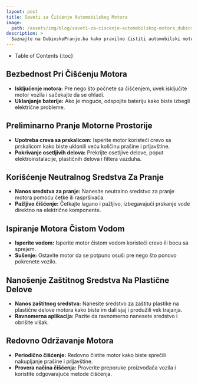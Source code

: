 ```yaml
---
layout: post
title: Saveti za Čišćenje Automobilskog Motora
image: 
  path: /assets/img/blog/saveti-za-ciscenje-automobilskog-motora_dubinsko-pranje-ba.png
description: >
  Saznajte na DubinskoPranje.ba kako pravilno čistiti automobilski motor i očuvati njegovu funkcionalnost. Saveti za bezbedno čišćenje i održavanje motora.
---
```



- Table of Contents
{:toc}


## Bezbednost Pri Čišćenju Motora

- **Isključenje motora:** Pre nego što počnete sa čišćenjem, uvek isključite motor vozila i sačekajte da se ohladi.
- **Uklanjanje baterije:** Ako je moguće, odspojite bateriju kako biste izbegli električne probleme.

## Preliminarno Pranje Motorne Prostorije

- **Upotreba creva sa prskalicom:** Isperite motor koristeći crevo sa prskalicom kako biste uklonili veću količinu prašine i prljavštine.
- **Pokrivanje osetljivih delova:** Prekrijte osetljive delove, poput elektroinstalacije, plastičnih delova i filtera vazduha.

## Korišćenje Neutralnog Sredstva Za Pranje

- **Nanos sredstva za pranje:** Nanesite neutralno sredstvo za pranje motora pomoću četke ili raspršivača.
- **Pažljivo čišćenje:** Četkajte lagano i pažljivo, izbegavajući prskanje vode direktno na električne komponente.

## Ispiranje Motora Čistom Vodom

- **Isperite vodom:** Isperite motor čistom vodom koristeći crevo ili bocu sa sprejem.
- **Sušenje:** Ostavite motor da se potpuno osuši pre nego što ponovo pokrenete vozilo.

## Nanošenje Zaštitnog Sredstva Na Plastične Delove

- **Nanos zaštitnog sredstva:** Nanesite sredstvo za zaštitu plastike na plastične delove motora kako biste im dali sjaj i produžili vek trajanja.
- **Ravnomerna aplikacija:** Pazite da ravnomerno nanesete sredstvo i obrišite višak.

## Redovno Održavanje Motora

- **Periodično čišćenje:** Redovno čistite motor kako biste sprečili nakupljanje prašine i prljavštine.
- **Provera načina čišćenja:** Proverite preporuke proizvođača vozila i koristite odgovarajuće metode čišćenja.